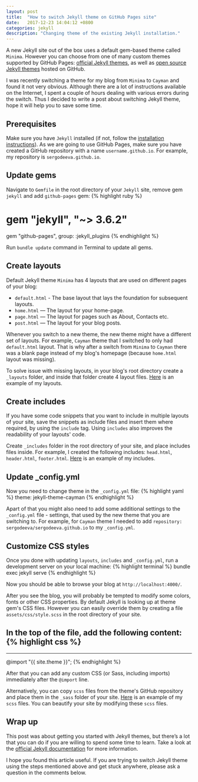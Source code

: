 ```yaml
---
layout: post
title:  "How to switch Jekyll theme on GitHub Pages site"
date:   2017-12-23 14:04:12 +0800
categories: jekyll
description: "Changing theme of the existing Jekyll installation."
---
```


A new Jekyll site out of the box uses a default gem-based theme called `Minima`. However you can choose from one of many custom themes supported by GitHub Pages: [official Jekyll themes](https://pages.github.com/themes/), as well as [open source Jekyll themes](https://github.com/topics/jekyll-theme) hosted on GitHub.

I was recently switching a theme for my blog from `Minima` to `Cayman` and found it not very obvious. Although there are a lot of instructions available on the Internet, I spent a couple of hours dealing with various errors during the switch. Thus I decided to write a post about switching Jekyll theme, hope it will help you to save some time.

## Prerequisites
Make sure you have `Jekyll` installed (if not, follow the [installation instructions](https://jekyllrb.com/docs/installation/)).
As we are going to use GitHub Pages, make sure you have created a GitHub repository with a name `username.github.io`. For example, my repository is `sergodeeva.github.io`.

## Update gems
Navigate to `Gemfile` in the root directory of your `Jekyll` site, remove gem `jekyll` and add `github-pages` gem:
{% highlight ruby %}
# gem "jekyll", "~> 3.6.2"
gem "github-pages", group: :jekyll_plugins
{% endhighlight %}

Run `bundle update` command in Terminal to update all gems.

## Create layouts
Default Jekyll theme `Minima` has 4 layouts that are used on different pages of your blog:
* `default.html` - The base layout that lays the foundation for subsequent layouts.
* `home.html` — The layout for your home-page.
* `page.html` — The layout for pages such as About, Contacts etc.
* `post.html` — The layout for your blog posts.

Whenever you switch to a new theme, the new theme might have a different set of layouts. For example, `Cayman` theme that I switched to only had `default.html` layout. That is why after a switch from `Minima` to `Cayman` there was a blank page instead of my blog's homepage (because `home.html` layout was missing).

To solve issue with missing layouts, in your blog's root directory create a `_layouts` folder, and inside that folder create 4 layout files. [Here](https://github.com/sergodeeva/sergodeeva.github.io/tree/master/_layouts) is an example of my layouts.

## Create includes
If you have some code snippets that you want to include in multiple layouts of your site, save the snippets as include files and insert them where required, by using the `include` tag. Using `includes` also improves the readability of your layouts' code.

Create `_includes` folder in the root directory of your site, and place includes files inside. For example, I created the following includes: `head.html`, `header.html`, `footer.html`. [Here](https://github.com/sergodeeva/sergodeeva.github.io/tree/master/_includes) is an example of my includes.

## Update _config.yml
Now you need to change theme in the `_config.yml` file:
{% highlight yaml %}
theme: jekyll-theme-cayman
{% endhighlight %}

Apart of that you might also need to add some additional settings to the `_config.yml` file - settings, that used by the new theme that you are switching to.
For example, for `Cayman` theme I needed to add `repository: sergodeeva/sergodeeva.github.io` to my `_config.yml`.

## Customize CSS styles
Once you done with updating `layouts`, `includes` and `_config.yml`, run a development server on your local machine:
{% highlight terminal %}
bundle exec jekyll serve
{% endhighlight %}

Now you should be able to browse your blog at `http://localhost:4000/`.

After you see the blog, you will probably be tempted to modify some colors, fonts or other CSS properties. By default Jekyll is looking up at theme gem's CSS files. However you can easily override them by creating a file `assets/css/style.scss` in the root directory of your site.

In the top of the file, add the following content:
{% highlight css %}
---
---

@import "{{ site.theme }}";
{% endhighlight %}

After that you can add any custom CSS (or Sass, including imports) immediately after the `@import` line.

Alternatively, you can copy `scss` files from the theme's GitHub repository and place them in the `_sass` folder of your site. [Here](https://github.com/sergodeeva/sergodeeva.github.io/tree/master/_sass) is an example of my `scss` files. You can beautify your site by modifying these `scss` files.

## Wrap up
This post was about getting you started with Jekyll themes, but there’s a lot that you can do if you are willing to spend some time to learn. Take a look at the [official Jekyll documentation](https://jekyllrb.com/docs/home/) for more information.

I hope you found this article useful. If you are trying to switch Jekyll theme using the steps mentioned above and get stuck anywhere, please ask a question in the comments below.

